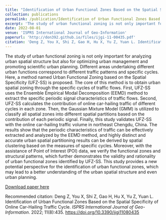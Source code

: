 ```yaml
---
title: "Identification of Urban Functional Zones Based on the Spatial Specificity of Online Car-Hailing Traffic Cycle"
collection: publications
permalink: /publication/Identification of Urban Functional Zones Based on the Spatial Specificity of Online Car-Hailing Traffic Cycle
excerpt: 'The study of urban functional zoning is not only important for analyzing urban spatial structure but also for optimizing urban management and promoting scientific urban planning. Different areas undertaking different urban functions correspond to different traffic patterns and specific cycles. Here, a method named Urban Functional Zoning based on the Spatial Specificity (UFZ-SS) is proposed. The core of this method is to obtain urban spatial zoning through the specific cycles of traffic flows. First, UFZ-SS uses the Ensemble Empirical Modal Decomposition (EEMD) method to extract the specific periodic signal characteristics of traffic flows. Second, UFZ-SS calculates the contribution of online car-hailing traffic of different cycles in each zone. Then, the Gaussian Mixture Model (GMM) is utilized to classify all spatial zones into different spatial partitions based on the contribution of each periodic signal. Finally, this study validates UFZ-SS with the online car-hailing traffic volume in northeast Chengdu, China. The results show that the periodic characteristics of traffic can be effectively extracted and analyzed by the EEMD method, and highly distinct and accurate urban spatial partitioning results can be derived by spatial clustering based on the measures of specific cycles. Moreover, with the assistance of Point of Interest (POI) data, we verify the functional zones and structural patterns, which further demonstrates the validity and rationality of urban functional zones identified by UFZ-SS. This study provides a new potential perspective for the identification of urban functional zones, which may lead to a better understanding of the urban spatial structure and even urban planning.'
date: 2022-08-01
venue: 'ISPRS International Journal of Geo-Information'
paperurl: 'http://don392.github.io/files/ijgi-11-00435.pdf'
citation: 'Deng Z, You X, Shi Z, Gao H, Hu X, Yu Z, Yuan L. Identification of Urban Functional Zones Based on the Spatial Specificity of Online Car-Hailing Traffic Cycle. <i>ISPRS International Journal of Geo-Information</i>. 2022; 11(8):435. https://doi.org/10.3390/ijgi11080435'
---
```

The study of urban functional zoning is not only important for analyzing urban spatial structure but also for optimizing urban management and promoting scientific urban planning. Different areas undertaking different urban functions correspond to different traffic patterns and specific cycles. Here, a method named Urban Functional Zoning based on the Spatial Specificity (UFZ-SS) is proposed. The core of this method is to obtain urban spatial zoning through the specific cycles of traffic flows. First, UFZ-SS uses the Ensemble Empirical Modal Decomposition (EEMD) method to extract the specific periodic signal characteristics of traffic flows. Second, UFZ-SS calculates the contribution of online car-hailing traffic of different cycles in each zone. Then, the Gaussian Mixture Model (GMM) is utilized to classify all spatial zones into different spatial partitions based on the contribution of each periodic signal. Finally, this study validates UFZ-SS with the online car-hailing traffic volume in northeast Chengdu, China. The results show that the periodic characteristics of traffic can be effectively extracted and analyzed by the EEMD method, and highly distinct and accurate urban spatial partitioning results can be derived by spatial clustering based on the measures of specific cycles. Moreover, with the assistance of Point of Interest (POI) data, we verify the functional zones and structural patterns, which further demonstrates the validity and rationality of urban functional zones identified by UFZ-SS. This study provides a new potential perspective for the identification of urban functional zones, which may lead to a better understanding of the urban spatial structure and even urban planning.

[Download paper here](http://academicpages.github.io/files/ijgi-11-00435.pdf)

Recommended citation: Deng Z, You X, Shi Z, Gao H, Hu X, Yu Z, Yuan L. Identification of Urban Functional Zones Based on the Spatial Specificity of Online Car-Hailing Traffic Cycle. <i>ISPRS International Journal of Geo-Information</i>. 2022; 11(8):435. https://doi.org/10.3390/ijgi11080435
